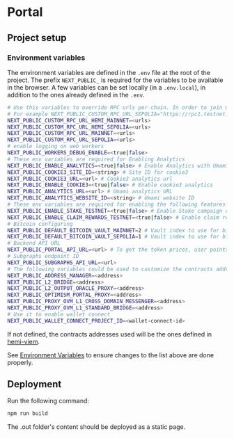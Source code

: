 # Portal

## Project setup

### Environment variables

The environment variables are defined in the `.env` file at the root of the project.
The prefix `NEXT_PUBLIC_` is required for the variables to be available in the browser. A few variables can be set locally (in a `.env.local`), in addition to the ones already defined in the `.env`.

```sh
# Use this variables to override RPC urls per chain. In order to join multiple RPC urls, join them with the "+" character.
# For example NEXT_PUBLIC_CUSTOM_RPC_URL_SEPOLIA="https://rpc1.testnet.com/rpc+https://rpc2.testnet.com/rpc"
NEXT_PUBLIC_CUSTOM_RPC_URL_HEMI_MAINNET=<urls>
NEXT_PUBLIC_CUSTOM_RPC_URL_HEMI_SEPOLIA=<urls>
NEXT_PUBLIC_CUSTOM_RPC_URL_MAINNET=<urls>
NEXT_PUBLIC_CUSTOM_RPC_URL_SEPOLIA=<urls>
# enable logging on web workers
NEXT_PUBLIC_WORKERS_DEBUG_ENABLE=<true|false>
# These env variables are required for Enabling Analytics
NEXT_PUBLIC_ENABLE_ANALYTICS=<true|false> # Enable Analytics with Umami
NEXT_PUBLIC_COOKIE3_SITE_ID=<string> # Site ID for cookie3
NEXT_PUBLIC_COOKIE3_URL=<url> # Cookie3 analytics url
NEXT_PUBLIC_ENABLE_COOKIE3=<true|false> # Enable cookie3 analytics
NEXT_PUBLIC_ANALYTICS_URL=<url> # Umami analytics URL
NEXT_PUBLIC_ANALYTICS_WEBSITE_ID=<string> # Umami website ID
# These env variables are required for enabling the following features
NEXT_PUBLIC_ENABLE_STAKE_TESTNET=<true|false> # Enable Stake campaign on Testnet, for local development
NEXT_PUBLIC_ENABLE_CLAIM_REWARDS_TESTNET=<true|false> # Enable claim rewards on Testnet, for local development
# Bitcoin configuring
NEXT_PUBLIC_DEFAULT_BITCOIN_VAULT_MAINNET=2 # Vault index to use for bitcoin in hemi mainnet. Defaults to 0
NEXT_PUBLIC_DEFAULT_BITCOIN_VAULT_SEPOLIA=1 # Vault index to use for bitcoin in hemi sepolia. Defaults to 0
# Backend API URL
NEXT_PUBLIC_PORTAL_API_URL=<url> # To get the token prices, user points, TVL and more
# Subgraphs endpoint ID
NEXT_PUBLIC_SUBGRAPHS_API_URL=<url>
# The following variables could be used to customize the contracts addresses used by Hemi (for example, for testing with a forked blockchain):
NEXT_PUBLIC_ADDRESS_MANAGER=<address>
NEXT_PUBLIC_L2_BRIDGE=<address>
NEXT_PUBLIC_L2_OUTPUT_ORACLE_PROXY=<address>
NEXT_PUBLIC_OPTIMISM_PORTAL_PROXY=<address>
NEXT_PUBLIC_PROXY_OVM_L1_CROSS_DOMAIN_MESSENGER=<address>
NEXT_PUBLIC_PROXY_OVM_L1_STANDARD_BRIDGE=<address>
# Use it to enable wallet connect
NEXT_PUBLIC_WALLET_CONNECT_PROJECT_ID=<wallet-connect-id>
```

If not defined, the contracts addresses used will be the ones defined in [hemi-viem](https://github.com/hemilabs/hemi-viem).

See [Environment Variables](./Environment%20Variables.md) to ensure changes to the list above are done properly.

## Deployment

Run the following command:

```sh
npm run build
```

The .out folder's content should be deployed as a static page.
